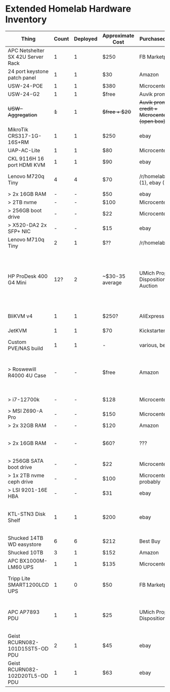 # Extended Homelab Hardware Inventory

| Thing                             | Count | Deployed | Approximate Cost | Purchased From                                  | Notes                                                                            | Deployed as                               |
| --------------------------------- | ----- | -------- | ---------------- | ----------------------------------------------- | -------------------------------------------------------------------------------- | ----------------------------------------- |
| APC Netshelter SX 42U Server Rack | 1     | 1        | $250             | FB Marketplace                                  |                                                                                  |                                           |
| 24 port keystone patch panel      | 1     | 1        | $30              | Amazon                                          |                                                                                  |                                           |
| USW-24-POE                        | 1     | 1        | $380             | Microcenter                                     |                                                                                  |                                           |
| USW-24-G2                         | 1     | 1        | $free            | Auvik promotion                                 |                                                                                  |                                           |
| ~~USW-Aggregation~~               | ~~1~~ | 1        | ~~$free + $20~~  | ~~Auvik promo credit + Microcenter (open box)~~ | need to get rid of this                                                          |                                           |
| MikroTik CRS317-1G-16S+RM         | 1     | 1        | $250             | ebay                                            |                                                                                  |                                           |
| UAP-AC-Lite                       | 1     | 1        | $80              | Microcenter                                     |                                                                                  |                                           |
| CKL 9116H 16 port HDMI KVM        | 1     | 1        | $90              | ebay                                            |                                                                                  |                                           |
| Lenovo M720q Tiny                 | 4     | 4        | $70              | /r/homelabsales (1), ebay (3)                   | each has i5-8500T + the below:                                                   |                                           |
| > 2x 16GB RAM                     | -     | -        | $50              | ebay                                            |                                                                                  |                                           |
| > 2TB nvme                        | -     | -        | $100             | Microcenter                                     |                                                                                  |                                           |
| > 256GB boot drive                | -     | -        | $22              | Microcenter                                     |                                                                                  |                                           |
| > X520-DA2 2x SFP+ NIC            | -     | -        | $15              | ebay                                            |                                                                                  |                                           |
| Lenovo M710q Tiny                 | 2     | 1        | $??              | /r/homelabsales?                                |                                                                                  | OPNsense box                              |
| HP ProDesk 400 G4 Mini            | 12?   | 2        | ~$30-35 average  | UMich Property Disposition Auction              | Various specs, 1x i3-6100t, 1x i3-8100t, 4x i5-8400t, 4x i5-8500t, all 2x4gb ram | 1 as HAOS host; 1 as basement workstation |
| BliKVM v4                         | 1     | 1        | $250?            | AliExpress                                      | Network KVM                                                                      |                                           |
| JetKVM                            | 1     | 1        | $70              | Kickstarter                                     | Network KVM                                                                      |                                           |
| Custom PVE/NAS build              | 1     | 1        | -                | various, below                                  |                                                                                  | Proxmox/TrueNAS/k8s node                  |
| > Roswewill R4000 4U Case         | -     | -        | $free            | Amazon                                          | Amazon accidentally sent me one after cancelling the order                       |                                           |
| > i7-12700k                       | -     | -        | $128             | Microcenter                                     | bundle w/mobo                                                                    |                                           |
| > MSI Z690-A Pro                  | -     | -        | $150             | Microcenter                                     | bundle w/cpu                                                                     |                                           |
| > 2x 32GB RAM                     | -     | -        | $120             | Amazon                                          |                                                                                  |                                           |
| > 2x 16GB RAM                     | -     | -        | $60?             | ???                                             | probably from a previous build                                                   |                                           |
| > 256GB SATA boot drive           | -     | -        | $22              | Microcenter                                     |                                                                                  |                                           |
| > 1x 2TB nvme ceph drive          | -     | -        | $100             | Microcenter, probably                           |                                                                                  |                                           |
| > LSI 9201-16E HBA                | -     | -        | $31              | ebay                                            |                                                                                  |                                           |
| KTL-STN3 Disk Shelf               | 1     | 1        | $200             | ebay                                            | Includes $50 in 6 more drive caddies had to buy.                                 |                                           |
| Shucked 14TB WD easystore         | 6     | 6        | $212             | Best Buy                                        |                                                                                  | primary bulk storage                      |
| Shucked 10TB                      | 3     | 1        | $152             | Amazon                                          |                                                                                  | NVR storage                               |
| APC BX1000M-LM60 UPS              | 1     | 1        | $135             | Microcenter                                     |                                                                                  | primary UPS                               |
| Tripp Lite SMART1200LCD UPS       | 1     | 0        | $50              | FB Marketplace                                  | kind of a POS, would not recommend.                                              |                                           |
| APC AP7893 PDU                    | 1     | 1        | $25              | UMich Property Disposition                      | Converted from 3 phase 240v to single phase 120v                                 |                                           |
| Geist RCURN082-101D15ST5-OD PDU   | 2     | 1        | $45              | ebay                                            | monitored, switched, 15 amp                                                      | 1 for network, 1 for secondary PSUs       |
| Geist RCURN082-102D20TL5-OD PDU   | 1     | 1        | $63              | ebay                                            | monitored, switched, 20 amp                                                      | compute node PSUs                         |